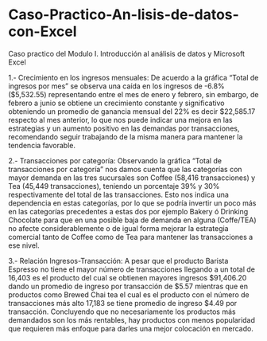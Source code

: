 # Caso-Practico-An-lisis-de-datos-con-Excel
Caso practico del Modulo I. Introducción al análisis de datos y Microsoft Excel

1.- Crecimiento en los ingresos mensuales:
De acuerdo a la gráfica “Total de ingresos por mes” se observa una caída en los ingresos de -6.8% ($5,532.55) representando entre el mes de enero y febrero, sin embargo, de febrero a junio se obtiene un crecimiento constante y significativo obteniendo un promedio de ganancia mensual del 22% es decir $22,585.17 respecto al mes anterior, lo que nos puede indicar una mejora en las estrategias y un aumento positivo en las demandas por transacciones, recomendando seguir trabajando de la misma manera para mantener la tendencia favorable.

2.- Transacciones por categoría:
Observando la gráfica “Total de transacciones por categoría” nos damos cuenta que las categorías con mayor demanda en las tres sucursales son Coffee (58,416 transacciones) y Tea (45,449 transacciones), teniendo un porcentaje 39%  y 30% respectivamente del total de las transacciones. Esto nos indica una dependencia en estas categorías, por lo que se podría invertir un poco más en las categorías precedentes a estas dos por ejemplo Bakery ó Drinking Chocolate para que en una posible baja de demanda en alguna (Coffe/TEA) no afecte considerablemente o de igual forma mejorar la estrategia comercial tanto de Coffee como de Tea para mantener las transacciones a ese nivel. 

3.- Relación Ingresos-Transacción: 
A pesar que el producto Barista Espresso no tiene el mayor número de transacciones llegando a un total de 16,403 es el producto del cual se obtienen mayores ingresos $91,406.20 dando un promedio de ingreso por transacción de $5.57 mientras que en productos como Brewed Chai tea el cual es el producto con el número de transacciones más alto 17,183 se tiene promedio de ingreso $4.49 por transacción. Concluyendo que no necesariamente los productos más demandados son los más rentables, hay productos con menos popularidad que requieren más enfoque para darles una mejor colocación en mercado.

